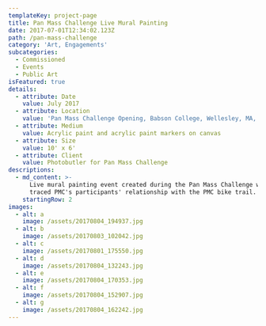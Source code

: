 ```yaml
---
templateKey: project-page
title: Pan Mass Challenge Live Mural Painting
date: 2017-07-01T12:34:02.123Z
path: /pan-mass-challenge
category: 'Art, Engagements'
subcategories:
  - Commissioned
  - Events
  - Public Art
isFeatured: true
details:
  - attribute: Date
    value: July 2017
  - attribute: Location
    value: 'Pan Mass Challenge Opening, Babson College, Wellesley, MA, USA'
  - attribute: Medium
    value: Acrylic paint and acrylic paint markers on canvas
  - attribute: Size
    value: 10' x 6'
  - attribute: Client
    value: Photobutler for Pan Mass Challenge
descriptions:
  - md_content: >-
      Live mural painting event created during the Pan Mass Challenge where we
      traced PMC's participants' relationship with the PMC bike trail.
    startingRow: 2
images:
  - alt: a
    image: /assets/20170804_194937.jpg
  - alt: b
    image: /assets/20170803_102042.jpg
  - alt: c
    image: /assets/20170801_175550.jpg
  - alt: d
    image: /assets/20170804_132243.jpg
  - alt: e
    image: /assets/20170804_170353.jpg
  - alt: f
    image: /assets/20170804_152907.jpg
  - alt: g
    image: /assets/20170804_162242.jpg
---
```


